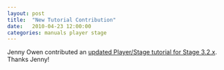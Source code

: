 ```yaml
---
layout: post
title:  "New Tutorial Contribution"
date:   2010-04-23 12:00:00
categories: manuals player stage
---
```


Jenny Owen contributed an [updated Player/Stage tutorial for Stage 3.2.x](http://www.jenny-owen.co.uk/player/playerstage-manual.html).
Thanks Jenny!
